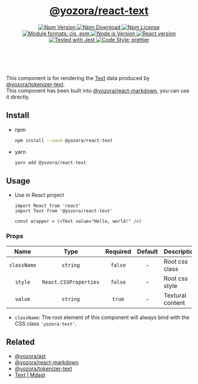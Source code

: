<header>
  <h1 align="center">
    <a href="https://github.com/guanghechen/yozora-react/tree/master/packages/text#readme">@yozora/react-text</a>
  </h1>
  <div align="center">
    <a href="https://www.npmjs.com/package/@yozora/react-text">
      <img
        alt="Npm Version"
        src="https://img.shields.io/npm/v/@yozora/react-text.svg"
      />
    </a>
    <a href="https://www.npmjs.com/package/@yozora/react-text">
      <img
        alt="Npm Download"
        src="https://img.shields.io/npm/dm/@yozora/react-text.svg"
      />
    </a>
    <a href="https://www.npmjs.com/package/@yozora/react-text">
      <img
        alt="Npm License"
        src="https://img.shields.io/npm/l/@yozora/react-text.svg"
      />
    </a>
    <a href="#install">
      <img
        alt="Module formats: cjs, esm"
        src="https://img.shields.io/badge/module_formats-cjs%2C%20esm-green.svg"
      />
    </a>
    <a href="https://github.com/nodejs/node">
      <img
        alt="Node.js Version"
        src="https://img.shields.io/node/v/@yozora/react-text"
      />
    </a>
    <a href="https://github.com/facebook/react">
      <img
        alt="React version"
        src="https://img.shields.io/npm/dependency-version/@yozora/react-text/peer/react"
      />
    </a>
    <a href="https://github.com/facebook/jest">
      <img
        alt="Tested with Jest"
        src="https://img.shields.io/badge/tested_with-jest-9c465e.svg"
      />
    </a>
    <a href="https://github.com/prettier/prettier">
      <img
        alt="Code Style: prettier"
        src="https://img.shields.io/badge/code_style-prettier-ff69b4.svg?style=flat-square"
      />
    </a>
  </div>
</header>
<br/>

This component is for rendering the [Text][@yozora/ast] data produced by
[@yozora/tokenizer-text][].\
This component has been built into [@yozora/react-markdown][], you can use it directly.


## Install

* npm

  ```bash
  npm install --save @yozora/react-text
  ```

* yarn

  ```bash
  yarn add @yozora/react-text
  ```


## Usage

* Use in React project

  ```tsx
  import React from 'react'
  import Text from '@yozora/react-text'

  const wrapper = (<Text value="Hello, world!" />)
  ```

### Props

Name        | Type                  | Required  | Default | Description
:----------:|:---------------------:|:---------:|:-------:|:-------------
`className` | `string`              | `false`   | -       | Root css class
`style`     | `React.CSSProperties` | `false`   | -       | Root css style
`value`     | `string`              | `true`    | -       | Textural content

* `className`: The root element of this component will always bind with the
  CSS class `'yozora-text'`.


## Related

* [@yozora/ast][]
* [@yozora/react-markdown][]
* [@yozora/tokenizer-text][]
* [Text | Mdast][mdast]


[@yozora/ast]: https://www.npmjs.com/package/@yozora/ast#text
[@yozora/react-markdown]: https://www.npmjs.com/package/@yozora/react-markdown
[@yozora/tokenizer-text]: https://www.npmjs.com/package/@yozora/tokenizer-text
[mdast]: https://github.com/syntax-tree/mdast#text
